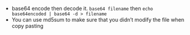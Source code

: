 - base64 encode then decode it. `base64 filename` then `echo base64encoded | base64 -d > filename`
- You can use md5sum to make sure that you didn’t modify the file when copy pasting